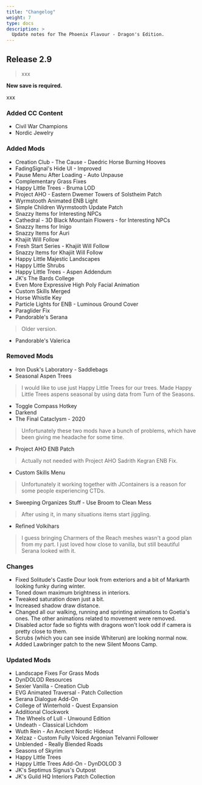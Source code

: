```yaml
---
title: "Changelog"
weight: 7
type: docs
description: >
  Update notes for The Phoenix Flavour - Dragon's Edition.
---
```


## Release 2.9

> xxx

**New save is required.**

xxx

### Added CC Content

* Civil War Champions
* Nordic Jewelry

### Added Mods

* Creation Club - The Cause - Daedric Horse Burning Hooves
* FadingSignal's Hide UI - Improved
* Pause Menu After Loading - Auto Unpause
* Complementary Grass Fixes
* Happy Little Trees - Bruma LOD
* Project AHO - Eastern Dwemer Towers of Solstheim Patch
* Wyrmstooth Animated ENB Light
* Simple Children Wyrmstooth Update Patch
* Snazzy Items for Interesting NPCs
* Cathedral - 3D Black Mountain Flowers - for Interesting NPCs
* Snazzy Items for Inigo
* Snazzy Items for Auri
* Khajiit Will Follow
* Fresh Start Series - Khajiit Will Follow
* Snazzy Items for Khajiit Will Follow
* Happy Little Majestic Landscapes
* Happy Little Shrubs
* Happy Little Trees - Aspen Addendum
* JK's The Bards College
* Even More Expressive High Poly Facial Animation
* Custom Skills Merged
* Horse Whistle Key
* Particle Lights for ENB - Luminous Ground Cover
* Paraglider Fix
* Pandorable's Serana
> Older version.
* Pandorable's Valerica

### Removed Mods

* Iron Dusk's Laboratory - Saddlebags
* Seasonal Aspen Trees
> I would like to use just Happy Little Trees for our trees. Made Happy Little Trees aspens seasonal by using data from Turn of the Seasons.
* Toggle Compass Hotkey
* Darkend
* The Final Cataclysm - 2020
> Unfortunately these two mods have a bunch of problems, which have been giving me headache for some time.
* Project AHO ENB Patch
> Actually not needed with Project AHO Sadrith Kegran ENB Fix.
* Custom Skills Menu
> Unfortunately it working together with JContainers is a reason for some people experiencing CTDs.
* Sweeping Organizes Stuff - Use Broom to Clean Mess
> After using it, in many situations items start jiggling.
* Refined Volkihars
> I guess bringing Charmers of the Reach meshes wasn't a good plan from my part. I just loved how close to vanilla, but still beautiful Serana looked with it. 

### Changes

* Fixed Solitude's Castle Dour look from exteriors and a bit of Markarth looking funky during winter.
* Toned down maximum brightness in interiors.
* Tweaked saturation down just a bit.
* Increased shadow draw distance.
* Changed all our walking, running and sprinting animations to Goetia's ones. The other animations related to movement were removed.
* Disabled actor fade so fights with dragons won't look odd if camera is pretty close to them.
* Scrubs (which you can see inside Whiterun) are looking normal now.
* Added Lawbringer patch to the new Silent Moons Camp.

### Updated Mods

* Landscape Fixes For Grass Mods
* DynDOLOD Resources
* Sexier Vanilla - Creation Club
* EVG Animated Traversal - Patch Collection
* Serana Dialogue Add-On
* College of Winterhold - Quest Expansion
* Additional Clockwork
* The Wheels of Lull - Unwound Edition
* Undeath - Classical Lichdom
* Wuth Rein - An Ancient Nordic Hideout
* Xelzaz - Custom Fully Voiced Argonian Telvanni Follower
* Unblended - Really Blended Roads
* Seasons of Skyrim
* Happy Little Trees
* Happy Little Trees Add-On - DynDOLOD 3
* JK's Septimus Signus's Outpost
* JK's Guild HQ Interiors Patch Collection